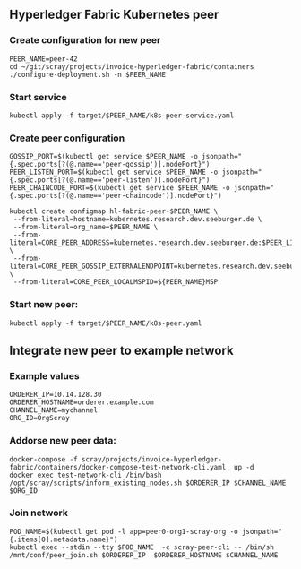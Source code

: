 ## Hyperledger Fabric Kubernetes peer

### Create configuration for new peer

  ```
  PEER_NAME=peer-42
  cd ~/git/scray/projects/invoice-hyperledger-fabric/containers
  ./configure-deployment.sh -n $PEER_NAME
  ```

### Start service
  ```kubectl apply -f target/$PEER_NAME/k8s-peer-service.yaml```


### Create peer configuration

   ```
   GOSSIP_PORT=$(kubectl get service $PEER_NAME -o jsonpath="{.spec.ports[?(@.name=='peer-gossip')].nodePort}")
   PEER_LISTEN_PORT=$(kubectl get service $PEER_NAME -o jsonpath="{.spec.ports[?(@.name=='peer-listen')].nodePort}")
   PEER_CHAINCODE_PORT=$(kubectl get service $PEER_NAME -o jsonpath="{.spec.ports[?(@.name=='peer-chaincode')].nodePort}")
   ```

   ```
   kubectl create configmap hl-fabric-peer-$PEER_NAME \
    --from-literal=hostname=kubernetes.research.dev.seeburger.de \
    --from-literal=org_name=$PEER_NAME \
    --from-literal=CORE_PEER_ADDRESS=kubernetes.research.dev.seeburger.de:$PEER_LISTEN_PORT \
    --from-literal=CORE_PEER_GOSSIP_EXTERNALENDPOINT=kubernetes.research.dev.seeburger.de:$GOSSIP_PORT \
    --from-literal=CORE_PEER_LOCALMSPID=${PEER_NAME}MSP
   ```    	

### Start new peer:

  ```kubectl apply -f target/$PEER_NAME/k8s-peer.yaml```
  
## Integrate new peer to example network
### Example values
  ```
  ORDERER_IP=10.14.128.30 
  ORDERER_HOSTNAME=orderer.example.com 
  CHANNEL_NAME=mychannel
  ORG_ID=OrgScray
  ```

### Addorse new peer data:
  ```docker-compose -f scray/projects/invoice-hyperledger-fabric/containers/docker-compose-test-network-cli.yaml  up -d```  
  ```docker exec test-network-cli /bin/bash /opt/scray/scripts/inform_existing_nodes.sh $ORDERER_IP $CHANNEL_NAME $ORG_ID```
  
### Join network
 ```
POD_NAME=$(kubectl get pod -l app=peer0-org1-scray-org -o jsonpath="{.items[0].metadata.name}")
kubectl exec --stdin --tty $POD_NAME  -c scray-peer-cli -- /bin/sh /mnt/conf/peer_join.sh $ORDERER_IP  $ORDERER_HOSTNAME $CHANNEL_NAME
```

